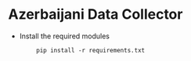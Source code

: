 # Azerbaijani Data Collector
* Install the required modules
```code
        pip install -r requirements.txt
```
